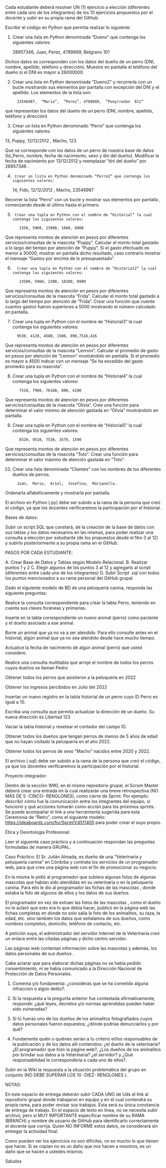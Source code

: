 Cada estudiante deberá  resolver  UN (1) ejercicio a elección (diferentes entre cada uno de los integrantes) de los 10 ejercicios propuestos por el docente y subir en su propia rama del GitHub. 

Escribir el código en Python que permita realizar lo siguiente: 

1) Crear una lista en Python denominada “Dueno” que contenga los siguientes valores: 

    28957346,  Juan,  Perez, 4789689,  Belgrano 101 

  Dichos datos se corresponden  con los datos del dueño de un perro (DNI, nombre, apellido, teléfono y dirección). Muestre en pantalla el teléfono del dueño si el DNI es mayor a 26000000. 

2)   Crear una lista en Python denominada “Dueno2”  y recorrerla con un bucle  mostrando sus elementos por pantalla con excepción del DNI y el apellido. Los elementos de la lista son: 

           23546987,  “Maria”,  “Perez”, 4789689,  “Pueyrredon  811” 

 que representan los datos del dueño de un perro (DNI, nombre, apellido, teléfono y dirección)  

3)  Crear un lista en Python denominado “Perro” que contenga los siguientes valores: 

  13,  Puppy,  12/12/2012 , Macho, 123 

Que se corresponde con los datos de un perro de nuestra base de datos (Id_Perro, nombre, fecha de nacimiento, sexo y dni del dueño). Modificar la fecha de nacimiento por 13/12/2012 y reemplazar “dni del dueño” por 28957346 . 

4)      Crear un lista en Python denominado “Perro2” que contenga los siguientes valores: 

      14,  Fido,  12/12/2012 , Macho, 23546987 

Recorrer la lista “Perro” con un bucle y mostrar sus elementos por pantalla , comenzando desde el último hasta el primero. 

5)      Crear una tupla en Python con el nombre de “Historial” la cual contenga los siguientes valores: 

          2350, 5960, 23000, 1000, 8900 

Que representa montos de atención en pesos por diferentes servicios/consultas de la mascota “Puppy”. Calcular el monto total gastado a lo largo del tiempo por atención de “Puppy”. Si el gasto efectuado es menor a 30000, mostrar en pantalla dicho resultado, caso contrario mostrar el mensaje “Gastos por encima de lo presupuestado”. 

6)       Crear una tupla en Python con el nombre de “Historial2” la cual contenga los siguientes valores: 

          23500, 5960, 2300, 10200, 8900 

Que representa montos de atención en pesos por diferentes servicios/consultas de la mascota “Frida”. Calcular el monto total gastado a lo largo del tiempo por atención de “Frida”. Crear una función que cuente cuantos gastos fueron superiores a 5000 mostrando  el número calculado en pantalla. 

7)  Crear una tupla en Python con el nombre de “Historial3” la cual contenga los siguientes valores: 

          9530, 4120, 4580, 1500, 890,7516,426 

Que representa montos de atención en pesos por diferentes servicios/consultas de la mascota “Lennon”. Calcular el promedio de gasto en pesos por atención de “Lennon” mostrándolo en pantalla. Si el promedio es mayor a 4500 indicar con un mensaje “Se ha excedido del gasto promedio para su mascota”. 

8) Crear una tupla en Python con el nombre de “Historial4” la cual contenga los siguientes valores: 

          7510, 7960, 76180, 800, 4100 

Que representa montos de atención en pesos por diferentes servicios/consultas de la mascota “Olivia”. Cree una función para determinar el valor mínimo de atención gastada en “Olivia”  mostrándolo en pantalla. 

9) Crear una tupla en Python con el nombre de “Historial5” la cual contenga los siguientes valores: 

          8520, 9510, 7530, 3570, 1590 

Que representa montos de atención en pesos por diferentes servicios/consultas de la mascota “Toto”. Crear una función para determinar el valor máximo de atención gastada en “Toto”. 

10) Crear una lista denominada “Clientes” con los nombres de los diferentes  dueños de perros. 

          Juan,  Mario,  Ariel,  Josefina,  Marianella. 

Ordenarla alfabéticamente y mostrarla por pantalla. 

El archivo en Python (.py) debe ser subido a la rama de la persona que creó el código, ya que los docentes verificaremos la participación por el historial. 

Bases de datos:  

Subir un script SQL que constará, de la creación de la base de datos con sus tablas y los datos necesarios en las mismas, para poder realizar una consulta a elección por estudiante (de los propuestos desde el Nro 3 al 12) y subirlo posteriormente a su propia rama en el GitHub. 

PASOS POR CADA ESTUDIANTE:  

A. Crear Base de Datos y Tablas según Modelo Relacional. 
B. Realizar puntos 1 y 2 
C. Elegir algunos de los puntos 3 al 12 y agregarlo al script  (diferentes entre cada uno de los integrantes) 
D. Subir Script .sql con todos los puntos mencionados a su rama personal del GitHub grupal 
 

Dado el siguiente modelo de BD de una peluquería canina, responda las siguiente preguntas: 

 
 

 

 
 

Realice la consulta correspondiente para crear la tabla Perro, teniendo en cuenta sus claves foráneas y primarias. 

Inserte en la tabla correspondiente un nuevo animal (perro) como paciente y el dueño asociado a ese animal. 

Borre un animal que ya no va a ser atendido. Para ello consulte antes en el historial, algún animal que ya no sea atendido desde hace mucho tiempo. 

Actualice la fecha de nacimiento de algún animal (perro) que usted considere. 

Realice una consulta multitabla que arroje el nombre de todos los perros cuyos dueños se llaman Pedro 

Obtener todos los perros que asistieron a la peluquería en 2022 

Obtener los ingresos percibidos en Julio del 2022 

Insertar un nuevo registro en la tabla historial de un perro cuyo ID Perro es igual a 10. 

Escriba una consulta que permita actualizar la dirección de un dueño. Su nueva dirección es Libertad 123 

Vaciar la tabla historial y resetear el contador del campo ID. 

Obtener todos los dueños que tengan perros de menos de 5 años de edad que no hayan visitado la peluquería en el año 2022. 

Obtener todos los perros de sexo “Macho” nacidos entre 2020 y 2022. 

El archivo (.sql) debe ser subido a la rama de la persona que creó el código, ya que los docentes verificaremos la participación por el historial. 

Proyecto integrador:  

Dentro de la sección WIKI, en el mismo repositorio grupal, el Scrum Master deberá crear una entrada en la cual realizarán una breve retrospectiva (NO MÁS DE 5 -CINCO- RENGLONES), como cierre de Sprint. Por ejemplo: describir cómo fue la comunicación entre los integrantes del equipo, si funcionó y qué acciones tomarán como acción para los próximos sprints. Se puede acompañar el link a una herramienta sugerida para esta Ceremonia de “Retro”, como el siguiente modelo: https://ideaboardz.com/for/Sprint1/4511405 para poder crear el suyo propio. 

 
 

Ética y Deontología Profesional: 

Leer el siguiente caso práctico y a continuación respondan las preguntas formuladas de manera GRUPAL. 

Caso Práctico: El Sr. Julián Almada, es dueño de una “Veterinaria y peluquería canina” en Córdoba y contrata los servicios de un programador web, para  que cree una página web con el fin de promocionar su negocio. 

En la misma le pidió al programador que subiera algunas fotos de algunas mascotas que habían sido atendidas en su veterinaria o en la peluquería canina. Para ello  le dio al programador las fichas de las mascotas , donde estaba la foto de algunos de ellos y  los datos de sus dueños. 

El programador en vez de extraer las fotos de las mascotas , como el dueño no le aclaró que esto era lo que debía hacer, publicó en la página web las fichas completas en donde no solo salía la foto de los animalitos, su raza, la edad, etc. sino también los datos que señalamos de sus dueños, como nombres completos,  domicilio, teléfono de contacto, etc. 

A petición suya, el administrador del servidor Internet de la Veterinaria creó un enlace entre las citadas páginas y dicho centro servidor. 

Las páginas web contenían información sobre las mascotas  y además, los datos personales de sus dueños . 

Cabe aclarar que para elaborar dichas páginas no se había pedido consentimiento, ni se había comunicado a la Dirección Nacional de Protección de Datos Personales. 

1) Comenta y/o fundamenta: ¿consideras que se ha cometido alguna infracción o algún delito?. 

2) Si la respuesta a la pregunta anterior fue contestada afirmativamente, responde: ¿qué leyes, decretos y/o normas aprendidas pueden haber sido vulneradas? 

3) Si tú fueras uno de los dueños de los animalitos fotografiados cuyos datos personales fueron expuestos; ¿dónde podrías denunciarlos y por qué? 

4) Fundamente quién o quiénes  serían a tu criterio el/los  responsables de la publicación y de los datos allí contenidos: ¿el dueño de la veterinaria? ¿El programador que hizo la página web?, ¿Los dueños de los animalitos por brindar sus datos a la Veterinaria? ¿el servidor? y ¿Qué responsabilidad le correspondería a cada uno de ellos?. 

Subir en la Wiki la respuesta a la situación problemática del grupo en conjunto (NO DEBE SUPERAR LOS 10 -DIEZ- RENGLONES ). 

NOTAS: 

En este espacio de entrega deberán subir CADA UNO de Uds el link al repositorio grupal donde trabajaron en equipo y en el cual contendrá su propia rama, para poder revisar sus trabajos. Esta será su única constancia de entrega de trabajo.  En el espacio de texto en línea, no se necesita subir archivo, pero sí MUY IMPORTANTE especificar nombre de su RAMA (BRANCH) y nombre de usuario de GitHub para identificarlo correctamente el docente que corrija. Quien NO INFORME estos datos, se considerará sin entregar la actividad final.  

Como pueden ver los ejercicios no son difíciles, no es mucho lo que tienen que hacer. Si se copian no es un daño que nos hacen a nosotros, es un daño que se hacen a ustedes mismos. 

Saludos 

 
 

